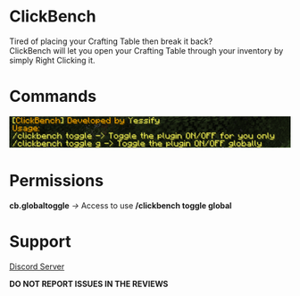 # ClickBench
Tired of placing your Crafting Table then break it back?<br>
ClickBench will let you open your Crafting Table through your inventory by simply Right Clicking it.

# Commands
<img src="https://github.com/Yess1fy/ClickBench/blob/main/Commands.png?raw=true">

# Permissions
**cb.globaltoggle** *->* Access to use **/clickbench toggle global**

# Support
[Discord Server](https://discord.gg/5qCZRZWeus)

**DO NOT REPORT ISSUES IN THE REVIEWS**
